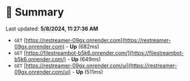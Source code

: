 # 📖 Summary
Last updated: **5/8/2024, 11:27:36 AM**

- `GET` [https://restreamer-09gx.onrender.com](https://restreamer-09gx.onrender.com) - **Up** (682ms)
- `GET` [https://filestreambot-b5k6.onrender.com/](https://filestreambot-b5k6.onrender.com/) - **Up** (649ms)
- `GET` [https://restreamer-09gx.onrender.com/ui](https://restreamer-09gx.onrender.com/ui) - **Up** (511ms)
